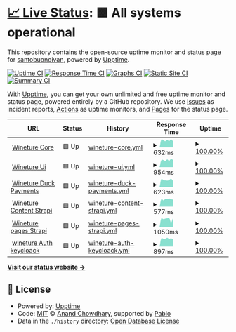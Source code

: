 # [📈 Live Status](https://santobuonoivan.github.io/upptime): <!--live status--> **🟩 All systems operational**

This repository contains the open-source uptime monitor and status page for [santobuonoivan](https://santobuonoivan.github.io/upptime), powered by [Upptime](https://github.com/upptime/upptime).

[![Uptime CI](https://github.com/santobuonoivan/upptime/workflows/Uptime%20CI/badge.svg)](https://github.com/santobuonoivan/upptime/actions?query=workflow%3A%22Uptime+CI%22)
[![Response Time CI](https://github.com/santobuonoivan/upptime/workflows/Response%20Time%20CI/badge.svg)](https://github.com/santobuonoivan/upptime/actions?query=workflow%3A%22Response+Time+CI%22)
[![Graphs CI](https://github.com/santobuonoivan/upptime/workflows/Graphs%20CI/badge.svg)](https://github.com/santobuonoivan/upptime/actions?query=workflow%3A%22Graphs+CI%22)
[![Static Site CI](https://github.com/santobuonoivan/upptime/workflows/Static%20Site%20CI/badge.svg)](https://github.com/santobuonoivan/upptime/actions?query=workflow%3A%22Static+Site+CI%22)
[![Summary CI](https://github.com/santobuonoivan/upptime/workflows/Summary%20CI/badge.svg)](https://github.com/santobuonoivan/upptime/actions?query=workflow%3A%22Summary+CI%22)

With [Upptime](https://upptime.js.org), you can get your own unlimited and free uptime monitor and status page, powered entirely by a GitHub repository. We use [Issues](https://github.com/santobuonoivan/upptime/issues) as incident reports, [Actions](https://github.com/santobuonoivan/upptime/actions) as uptime monitors, and [Pages](https://santobuonoivan.github.io/upptime) for the status page.

<!--start: status pages-->
<!-- This summary is generated by Upptime (https://github.com/upptime/upptime) -->
<!-- Do not edit this manually, your changes will be overwritten -->
<!-- prettier-ignore -->
| URL | Status | History | Response Time | Uptime |
| --- | ------ | ------- | ------------- | ------ |
| <img alt="" src="https://icons.duckduckgo.com/ip3/api.wineture.cl.ico" height="13"> [Wineture Core](https://api.wineture.cl/api) | 🟩 Up | [wineture-core.yml](https://github.com/santobuonoivan/upptime/commits/HEAD/history/wineture-core.yml) | <details><summary><img alt="Response time graph" src="./graphs/wineture-core/response-time-week.png" height="20"> 632ms</summary><br><a href="https://santobuonoivan.github.io/upptime/history/wineture-core"><img alt="Response time 622" src="https://img.shields.io/endpoint?url=https%3A%2F%2Fraw.githubusercontent.com%2Fsantobuonoivan%2Fupptime%2FHEAD%2Fapi%2Fwineture-core%2Fresponse-time.json"></a><br><a href="https://santobuonoivan.github.io/upptime/history/wineture-core"><img alt="24-hour response time 574" src="https://img.shields.io/endpoint?url=https%3A%2F%2Fraw.githubusercontent.com%2Fsantobuonoivan%2Fupptime%2FHEAD%2Fapi%2Fwineture-core%2Fresponse-time-day.json"></a><br><a href="https://santobuonoivan.github.io/upptime/history/wineture-core"><img alt="7-day response time 632" src="https://img.shields.io/endpoint?url=https%3A%2F%2Fraw.githubusercontent.com%2Fsantobuonoivan%2Fupptime%2FHEAD%2Fapi%2Fwineture-core%2Fresponse-time-week.json"></a><br><a href="https://santobuonoivan.github.io/upptime/history/wineture-core"><img alt="30-day response time 640" src="https://img.shields.io/endpoint?url=https%3A%2F%2Fraw.githubusercontent.com%2Fsantobuonoivan%2Fupptime%2FHEAD%2Fapi%2Fwineture-core%2Fresponse-time-month.json"></a><br><a href="https://santobuonoivan.github.io/upptime/history/wineture-core"><img alt="1-year response time 622" src="https://img.shields.io/endpoint?url=https%3A%2F%2Fraw.githubusercontent.com%2Fsantobuonoivan%2Fupptime%2FHEAD%2Fapi%2Fwineture-core%2Fresponse-time-year.json"></a></details> | <details><summary><a href="https://santobuonoivan.github.io/upptime/history/wineture-core">100.00%</a></summary><a href="https://santobuonoivan.github.io/upptime/history/wineture-core"><img alt="All-time uptime 99.70%" src="https://img.shields.io/endpoint?url=https%3A%2F%2Fraw.githubusercontent.com%2Fsantobuonoivan%2Fupptime%2FHEAD%2Fapi%2Fwineture-core%2Fuptime.json"></a><br><a href="https://santobuonoivan.github.io/upptime/history/wineture-core"><img alt="24-hour uptime 100.00%" src="https://img.shields.io/endpoint?url=https%3A%2F%2Fraw.githubusercontent.com%2Fsantobuonoivan%2Fupptime%2FHEAD%2Fapi%2Fwineture-core%2Fuptime-day.json"></a><br><a href="https://santobuonoivan.github.io/upptime/history/wineture-core"><img alt="7-day uptime 100.00%" src="https://img.shields.io/endpoint?url=https%3A%2F%2Fraw.githubusercontent.com%2Fsantobuonoivan%2Fupptime%2FHEAD%2Fapi%2Fwineture-core%2Fuptime-week.json"></a><br><a href="https://santobuonoivan.github.io/upptime/history/wineture-core"><img alt="30-day uptime 100.00%" src="https://img.shields.io/endpoint?url=https%3A%2F%2Fraw.githubusercontent.com%2Fsantobuonoivan%2Fupptime%2FHEAD%2Fapi%2Fwineture-core%2Fuptime-month.json"></a><br><a href="https://santobuonoivan.github.io/upptime/history/wineture-core"><img alt="1-year uptime 99.70%" src="https://img.shields.io/endpoint?url=https%3A%2F%2Fraw.githubusercontent.com%2Fsantobuonoivan%2Fupptime%2FHEAD%2Fapi%2Fwineture-core%2Fuptime-year.json"></a></details>
| <img alt="" src="https://icons.duckduckgo.com/ip3/wineture.cl.ico" height="13"> [Wineture Ui](https://wineture.cl) | 🟩 Up | [wineture-ui.yml](https://github.com/santobuonoivan/upptime/commits/HEAD/history/wineture-ui.yml) | <details><summary><img alt="Response time graph" src="./graphs/wineture-ui/response-time-week.png" height="20"> 954ms</summary><br><a href="https://santobuonoivan.github.io/upptime/history/wineture-ui"><img alt="Response time 963" src="https://img.shields.io/endpoint?url=https%3A%2F%2Fraw.githubusercontent.com%2Fsantobuonoivan%2Fupptime%2FHEAD%2Fapi%2Fwineture-ui%2Fresponse-time.json"></a><br><a href="https://santobuonoivan.github.io/upptime/history/wineture-ui"><img alt="24-hour response time 984" src="https://img.shields.io/endpoint?url=https%3A%2F%2Fraw.githubusercontent.com%2Fsantobuonoivan%2Fupptime%2FHEAD%2Fapi%2Fwineture-ui%2Fresponse-time-day.json"></a><br><a href="https://santobuonoivan.github.io/upptime/history/wineture-ui"><img alt="7-day response time 954" src="https://img.shields.io/endpoint?url=https%3A%2F%2Fraw.githubusercontent.com%2Fsantobuonoivan%2Fupptime%2FHEAD%2Fapi%2Fwineture-ui%2Fresponse-time-week.json"></a><br><a href="https://santobuonoivan.github.io/upptime/history/wineture-ui"><img alt="30-day response time 987" src="https://img.shields.io/endpoint?url=https%3A%2F%2Fraw.githubusercontent.com%2Fsantobuonoivan%2Fupptime%2FHEAD%2Fapi%2Fwineture-ui%2Fresponse-time-month.json"></a><br><a href="https://santobuonoivan.github.io/upptime/history/wineture-ui"><img alt="1-year response time 963" src="https://img.shields.io/endpoint?url=https%3A%2F%2Fraw.githubusercontent.com%2Fsantobuonoivan%2Fupptime%2FHEAD%2Fapi%2Fwineture-ui%2Fresponse-time-year.json"></a></details> | <details><summary><a href="https://santobuonoivan.github.io/upptime/history/wineture-ui">100.00%</a></summary><a href="https://santobuonoivan.github.io/upptime/history/wineture-ui"><img alt="All-time uptime 100.00%" src="https://img.shields.io/endpoint?url=https%3A%2F%2Fraw.githubusercontent.com%2Fsantobuonoivan%2Fupptime%2FHEAD%2Fapi%2Fwineture-ui%2Fuptime.json"></a><br><a href="https://santobuonoivan.github.io/upptime/history/wineture-ui"><img alt="24-hour uptime 100.00%" src="https://img.shields.io/endpoint?url=https%3A%2F%2Fraw.githubusercontent.com%2Fsantobuonoivan%2Fupptime%2FHEAD%2Fapi%2Fwineture-ui%2Fuptime-day.json"></a><br><a href="https://santobuonoivan.github.io/upptime/history/wineture-ui"><img alt="7-day uptime 100.00%" src="https://img.shields.io/endpoint?url=https%3A%2F%2Fraw.githubusercontent.com%2Fsantobuonoivan%2Fupptime%2FHEAD%2Fapi%2Fwineture-ui%2Fuptime-week.json"></a><br><a href="https://santobuonoivan.github.io/upptime/history/wineture-ui"><img alt="30-day uptime 100.00%" src="https://img.shields.io/endpoint?url=https%3A%2F%2Fraw.githubusercontent.com%2Fsantobuonoivan%2Fupptime%2FHEAD%2Fapi%2Fwineture-ui%2Fuptime-month.json"></a><br><a href="https://santobuonoivan.github.io/upptime/history/wineture-ui"><img alt="1-year uptime 100.00%" src="https://img.shields.io/endpoint?url=https%3A%2F%2Fraw.githubusercontent.com%2Fsantobuonoivan%2Fupptime%2FHEAD%2Fapi%2Fwineture-ui%2Fuptime-year.json"></a></details>
| <img alt="" src="https://icons.duckduckgo.com/ip3/pay.wineture.cl.ico" height="13"> [Wineture Duck Payments](https://pay.wineture.cl/api) | 🟩 Up | [wineture-duck-payments.yml](https://github.com/santobuonoivan/upptime/commits/HEAD/history/wineture-duck-payments.yml) | <details><summary><img alt="Response time graph" src="./graphs/wineture-duck-payments/response-time-week.png" height="20"> 623ms</summary><br><a href="https://santobuonoivan.github.io/upptime/history/wineture-duck-payments"><img alt="Response time 600" src="https://img.shields.io/endpoint?url=https%3A%2F%2Fraw.githubusercontent.com%2Fsantobuonoivan%2Fupptime%2FHEAD%2Fapi%2Fwineture-duck-payments%2Fresponse-time.json"></a><br><a href="https://santobuonoivan.github.io/upptime/history/wineture-duck-payments"><img alt="24-hour response time 557" src="https://img.shields.io/endpoint?url=https%3A%2F%2Fraw.githubusercontent.com%2Fsantobuonoivan%2Fupptime%2FHEAD%2Fapi%2Fwineture-duck-payments%2Fresponse-time-day.json"></a><br><a href="https://santobuonoivan.github.io/upptime/history/wineture-duck-payments"><img alt="7-day response time 623" src="https://img.shields.io/endpoint?url=https%3A%2F%2Fraw.githubusercontent.com%2Fsantobuonoivan%2Fupptime%2FHEAD%2Fapi%2Fwineture-duck-payments%2Fresponse-time-week.json"></a><br><a href="https://santobuonoivan.github.io/upptime/history/wineture-duck-payments"><img alt="30-day response time 613" src="https://img.shields.io/endpoint?url=https%3A%2F%2Fraw.githubusercontent.com%2Fsantobuonoivan%2Fupptime%2FHEAD%2Fapi%2Fwineture-duck-payments%2Fresponse-time-month.json"></a><br><a href="https://santobuonoivan.github.io/upptime/history/wineture-duck-payments"><img alt="1-year response time 600" src="https://img.shields.io/endpoint?url=https%3A%2F%2Fraw.githubusercontent.com%2Fsantobuonoivan%2Fupptime%2FHEAD%2Fapi%2Fwineture-duck-payments%2Fresponse-time-year.json"></a></details> | <details><summary><a href="https://santobuonoivan.github.io/upptime/history/wineture-duck-payments">100.00%</a></summary><a href="https://santobuonoivan.github.io/upptime/history/wineture-duck-payments"><img alt="All-time uptime 99.65%" src="https://img.shields.io/endpoint?url=https%3A%2F%2Fraw.githubusercontent.com%2Fsantobuonoivan%2Fupptime%2FHEAD%2Fapi%2Fwineture-duck-payments%2Fuptime.json"></a><br><a href="https://santobuonoivan.github.io/upptime/history/wineture-duck-payments"><img alt="24-hour uptime 100.00%" src="https://img.shields.io/endpoint?url=https%3A%2F%2Fraw.githubusercontent.com%2Fsantobuonoivan%2Fupptime%2FHEAD%2Fapi%2Fwineture-duck-payments%2Fuptime-day.json"></a><br><a href="https://santobuonoivan.github.io/upptime/history/wineture-duck-payments"><img alt="7-day uptime 100.00%" src="https://img.shields.io/endpoint?url=https%3A%2F%2Fraw.githubusercontent.com%2Fsantobuonoivan%2Fupptime%2FHEAD%2Fapi%2Fwineture-duck-payments%2Fuptime-week.json"></a><br><a href="https://santobuonoivan.github.io/upptime/history/wineture-duck-payments"><img alt="30-day uptime 100.00%" src="https://img.shields.io/endpoint?url=https%3A%2F%2Fraw.githubusercontent.com%2Fsantobuonoivan%2Fupptime%2FHEAD%2Fapi%2Fwineture-duck-payments%2Fuptime-month.json"></a><br><a href="https://santobuonoivan.github.io/upptime/history/wineture-duck-payments"><img alt="1-year uptime 99.65%" src="https://img.shields.io/endpoint?url=https%3A%2F%2Fraw.githubusercontent.com%2Fsantobuonoivan%2Fupptime%2FHEAD%2Fapi%2Fwineture-duck-payments%2Fuptime-year.json"></a></details>
| <img alt="" src="https://icons.duckduckgo.com/ip3/content.wineture.cl.ico" height="13"> [Wineture Content Strapi](https://content.wineture.cl) | 🟩 Up | [wineture-content-strapi.yml](https://github.com/santobuonoivan/upptime/commits/HEAD/history/wineture-content-strapi.yml) | <details><summary><img alt="Response time graph" src="./graphs/wineture-content-strapi/response-time-week.png" height="20"> 577ms</summary><br><a href="https://santobuonoivan.github.io/upptime/history/wineture-content-strapi"><img alt="Response time 585" src="https://img.shields.io/endpoint?url=https%3A%2F%2Fraw.githubusercontent.com%2Fsantobuonoivan%2Fupptime%2FHEAD%2Fapi%2Fwineture-content-strapi%2Fresponse-time.json"></a><br><a href="https://santobuonoivan.github.io/upptime/history/wineture-content-strapi"><img alt="24-hour response time 557" src="https://img.shields.io/endpoint?url=https%3A%2F%2Fraw.githubusercontent.com%2Fsantobuonoivan%2Fupptime%2FHEAD%2Fapi%2Fwineture-content-strapi%2Fresponse-time-day.json"></a><br><a href="https://santobuonoivan.github.io/upptime/history/wineture-content-strapi"><img alt="7-day response time 577" src="https://img.shields.io/endpoint?url=https%3A%2F%2Fraw.githubusercontent.com%2Fsantobuonoivan%2Fupptime%2FHEAD%2Fapi%2Fwineture-content-strapi%2Fresponse-time-week.json"></a><br><a href="https://santobuonoivan.github.io/upptime/history/wineture-content-strapi"><img alt="30-day response time 582" src="https://img.shields.io/endpoint?url=https%3A%2F%2Fraw.githubusercontent.com%2Fsantobuonoivan%2Fupptime%2FHEAD%2Fapi%2Fwineture-content-strapi%2Fresponse-time-month.json"></a><br><a href="https://santobuonoivan.github.io/upptime/history/wineture-content-strapi"><img alt="1-year response time 585" src="https://img.shields.io/endpoint?url=https%3A%2F%2Fraw.githubusercontent.com%2Fsantobuonoivan%2Fupptime%2FHEAD%2Fapi%2Fwineture-content-strapi%2Fresponse-time-year.json"></a></details> | <details><summary><a href="https://santobuonoivan.github.io/upptime/history/wineture-content-strapi">100.00%</a></summary><a href="https://santobuonoivan.github.io/upptime/history/wineture-content-strapi"><img alt="All-time uptime 99.93%" src="https://img.shields.io/endpoint?url=https%3A%2F%2Fraw.githubusercontent.com%2Fsantobuonoivan%2Fupptime%2FHEAD%2Fapi%2Fwineture-content-strapi%2Fuptime.json"></a><br><a href="https://santobuonoivan.github.io/upptime/history/wineture-content-strapi"><img alt="24-hour uptime 100.00%" src="https://img.shields.io/endpoint?url=https%3A%2F%2Fraw.githubusercontent.com%2Fsantobuonoivan%2Fupptime%2FHEAD%2Fapi%2Fwineture-content-strapi%2Fuptime-day.json"></a><br><a href="https://santobuonoivan.github.io/upptime/history/wineture-content-strapi"><img alt="7-day uptime 100.00%" src="https://img.shields.io/endpoint?url=https%3A%2F%2Fraw.githubusercontent.com%2Fsantobuonoivan%2Fupptime%2FHEAD%2Fapi%2Fwineture-content-strapi%2Fuptime-week.json"></a><br><a href="https://santobuonoivan.github.io/upptime/history/wineture-content-strapi"><img alt="30-day uptime 100.00%" src="https://img.shields.io/endpoint?url=https%3A%2F%2Fraw.githubusercontent.com%2Fsantobuonoivan%2Fupptime%2FHEAD%2Fapi%2Fwineture-content-strapi%2Fuptime-month.json"></a><br><a href="https://santobuonoivan.github.io/upptime/history/wineture-content-strapi"><img alt="1-year uptime 99.93%" src="https://img.shields.io/endpoint?url=https%3A%2F%2Fraw.githubusercontent.com%2Fsantobuonoivan%2Fupptime%2FHEAD%2Fapi%2Fwineture-content-strapi%2Fuptime-year.json"></a></details>
| <img alt="" src="https://icons.duckduckgo.com/ip3/pages.wineture.cl.ico" height="13"> [Wineture pages Strapi](https://pages.wineture.cl) | 🟩 Up | [wineture-pages-strapi.yml](https://github.com/santobuonoivan/upptime/commits/HEAD/history/wineture-pages-strapi.yml) | <details><summary><img alt="Response time graph" src="./graphs/wineture-pages-strapi/response-time-week.png" height="20"> 1050ms</summary><br><a href="https://santobuonoivan.github.io/upptime/history/wineture-pages-strapi"><img alt="Response time 992" src="https://img.shields.io/endpoint?url=https%3A%2F%2Fraw.githubusercontent.com%2Fsantobuonoivan%2Fupptime%2FHEAD%2Fapi%2Fwineture-pages-strapi%2Fresponse-time.json"></a><br><a href="https://santobuonoivan.github.io/upptime/history/wineture-pages-strapi"><img alt="24-hour response time 1111" src="https://img.shields.io/endpoint?url=https%3A%2F%2Fraw.githubusercontent.com%2Fsantobuonoivan%2Fupptime%2FHEAD%2Fapi%2Fwineture-pages-strapi%2Fresponse-time-day.json"></a><br><a href="https://santobuonoivan.github.io/upptime/history/wineture-pages-strapi"><img alt="7-day response time 1050" src="https://img.shields.io/endpoint?url=https%3A%2F%2Fraw.githubusercontent.com%2Fsantobuonoivan%2Fupptime%2FHEAD%2Fapi%2Fwineture-pages-strapi%2Fresponse-time-week.json"></a><br><a href="https://santobuonoivan.github.io/upptime/history/wineture-pages-strapi"><img alt="30-day response time 1264" src="https://img.shields.io/endpoint?url=https%3A%2F%2Fraw.githubusercontent.com%2Fsantobuonoivan%2Fupptime%2FHEAD%2Fapi%2Fwineture-pages-strapi%2Fresponse-time-month.json"></a><br><a href="https://santobuonoivan.github.io/upptime/history/wineture-pages-strapi"><img alt="1-year response time 992" src="https://img.shields.io/endpoint?url=https%3A%2F%2Fraw.githubusercontent.com%2Fsantobuonoivan%2Fupptime%2FHEAD%2Fapi%2Fwineture-pages-strapi%2Fresponse-time-year.json"></a></details> | <details><summary><a href="https://santobuonoivan.github.io/upptime/history/wineture-pages-strapi">100.00%</a></summary><a href="https://santobuonoivan.github.io/upptime/history/wineture-pages-strapi"><img alt="All-time uptime 100.00%" src="https://img.shields.io/endpoint?url=https%3A%2F%2Fraw.githubusercontent.com%2Fsantobuonoivan%2Fupptime%2FHEAD%2Fapi%2Fwineture-pages-strapi%2Fuptime.json"></a><br><a href="https://santobuonoivan.github.io/upptime/history/wineture-pages-strapi"><img alt="24-hour uptime 100.00%" src="https://img.shields.io/endpoint?url=https%3A%2F%2Fraw.githubusercontent.com%2Fsantobuonoivan%2Fupptime%2FHEAD%2Fapi%2Fwineture-pages-strapi%2Fuptime-day.json"></a><br><a href="https://santobuonoivan.github.io/upptime/history/wineture-pages-strapi"><img alt="7-day uptime 100.00%" src="https://img.shields.io/endpoint?url=https%3A%2F%2Fraw.githubusercontent.com%2Fsantobuonoivan%2Fupptime%2FHEAD%2Fapi%2Fwineture-pages-strapi%2Fuptime-week.json"></a><br><a href="https://santobuonoivan.github.io/upptime/history/wineture-pages-strapi"><img alt="30-day uptime 100.00%" src="https://img.shields.io/endpoint?url=https%3A%2F%2Fraw.githubusercontent.com%2Fsantobuonoivan%2Fupptime%2FHEAD%2Fapi%2Fwineture-pages-strapi%2Fuptime-month.json"></a><br><a href="https://santobuonoivan.github.io/upptime/history/wineture-pages-strapi"><img alt="1-year uptime 100.00%" src="https://img.shields.io/endpoint?url=https%3A%2F%2Fraw.githubusercontent.com%2Fsantobuonoivan%2Fupptime%2FHEAD%2Fapi%2Fwineture-pages-strapi%2Fuptime-year.json"></a></details>
| <img alt="" src="https://icons.duckduckgo.com/ip3/auth.wineture.cl.ico" height="13"> [wineture Auth keycloack](https://auth.wineture.cl) | 🟩 Up | [wineture-auth-keycloack.yml](https://github.com/santobuonoivan/upptime/commits/HEAD/history/wineture-auth-keycloack.yml) | <details><summary><img alt="Response time graph" src="./graphs/wineture-auth-keycloack/response-time-week.png" height="20"> 897ms</summary><br><a href="https://santobuonoivan.github.io/upptime/history/wineture-auth-keycloack"><img alt="Response time 895" src="https://img.shields.io/endpoint?url=https%3A%2F%2Fraw.githubusercontent.com%2Fsantobuonoivan%2Fupptime%2FHEAD%2Fapi%2Fwineture-auth-keycloack%2Fresponse-time.json"></a><br><a href="https://santobuonoivan.github.io/upptime/history/wineture-auth-keycloack"><img alt="24-hour response time 821" src="https://img.shields.io/endpoint?url=https%3A%2F%2Fraw.githubusercontent.com%2Fsantobuonoivan%2Fupptime%2FHEAD%2Fapi%2Fwineture-auth-keycloack%2Fresponse-time-day.json"></a><br><a href="https://santobuonoivan.github.io/upptime/history/wineture-auth-keycloack"><img alt="7-day response time 897" src="https://img.shields.io/endpoint?url=https%3A%2F%2Fraw.githubusercontent.com%2Fsantobuonoivan%2Fupptime%2FHEAD%2Fapi%2Fwineture-auth-keycloack%2Fresponse-time-week.json"></a><br><a href="https://santobuonoivan.github.io/upptime/history/wineture-auth-keycloack"><img alt="30-day response time 877" src="https://img.shields.io/endpoint?url=https%3A%2F%2Fraw.githubusercontent.com%2Fsantobuonoivan%2Fupptime%2FHEAD%2Fapi%2Fwineture-auth-keycloack%2Fresponse-time-month.json"></a><br><a href="https://santobuonoivan.github.io/upptime/history/wineture-auth-keycloack"><img alt="1-year response time 895" src="https://img.shields.io/endpoint?url=https%3A%2F%2Fraw.githubusercontent.com%2Fsantobuonoivan%2Fupptime%2FHEAD%2Fapi%2Fwineture-auth-keycloack%2Fresponse-time-year.json"></a></details> | <details><summary><a href="https://santobuonoivan.github.io/upptime/history/wineture-auth-keycloack">100.00%</a></summary><a href="https://santobuonoivan.github.io/upptime/history/wineture-auth-keycloack"><img alt="All-time uptime 100.00%" src="https://img.shields.io/endpoint?url=https%3A%2F%2Fraw.githubusercontent.com%2Fsantobuonoivan%2Fupptime%2FHEAD%2Fapi%2Fwineture-auth-keycloack%2Fuptime.json"></a><br><a href="https://santobuonoivan.github.io/upptime/history/wineture-auth-keycloack"><img alt="24-hour uptime 100.00%" src="https://img.shields.io/endpoint?url=https%3A%2F%2Fraw.githubusercontent.com%2Fsantobuonoivan%2Fupptime%2FHEAD%2Fapi%2Fwineture-auth-keycloack%2Fuptime-day.json"></a><br><a href="https://santobuonoivan.github.io/upptime/history/wineture-auth-keycloack"><img alt="7-day uptime 100.00%" src="https://img.shields.io/endpoint?url=https%3A%2F%2Fraw.githubusercontent.com%2Fsantobuonoivan%2Fupptime%2FHEAD%2Fapi%2Fwineture-auth-keycloack%2Fuptime-week.json"></a><br><a href="https://santobuonoivan.github.io/upptime/history/wineture-auth-keycloack"><img alt="30-day uptime 100.00%" src="https://img.shields.io/endpoint?url=https%3A%2F%2Fraw.githubusercontent.com%2Fsantobuonoivan%2Fupptime%2FHEAD%2Fapi%2Fwineture-auth-keycloack%2Fuptime-month.json"></a><br><a href="https://santobuonoivan.github.io/upptime/history/wineture-auth-keycloack"><img alt="1-year uptime 100.00%" src="https://img.shields.io/endpoint?url=https%3A%2F%2Fraw.githubusercontent.com%2Fsantobuonoivan%2Fupptime%2FHEAD%2Fapi%2Fwineture-auth-keycloack%2Fuptime-year.json"></a></details>

<!--end: status pages-->

[**Visit our status website →**](https://santobuonoivan.github.io/upptime)

## 📄 License

- Powered by: [Upptime](https://github.com/upptime/upptime)
- Code: [MIT](./LICENSE) © [Anand Chowdhary](https://anandchowdhary.com), supported by [Pabio](https://pabio.com)
- Data in the `./history` directory: [Open Database License](https://opendatacommons.org/licenses/odbl/1-0/)
